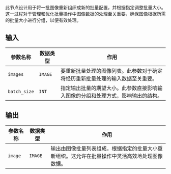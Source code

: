
此节点设计用于将一批图像重新组织成新的批量配置，并根据指定调整批量大小。这一过程对于管理和优化批量操作中图像数据的处理至关重要，确保图像根据所需的批量大小进行分组，以便有效处理。

## 输入

| 参数名称 | 数据类型 | 作用 |
| --- | --- | --- |
| `images` | `IMAGE` | 要重新批量处理的图像列表。此参数对于确定将经历重新批量处理的输入数据至关重要。 |
| `batch_size` | `INT` | 指定输出批量的期望大小。此参数直接影响输入图像的分组和处理方式，影响输出的结构。 |

## 输出

| 参数名称 | 数据类型 | 作用 |
| --- | --- | --- |
| `image` | `IMAGE` | 输出由图像批量列表组成，根据指定的批量大小重新组织。这允许在批量操作中灵活高效地处理图像数据。 |
